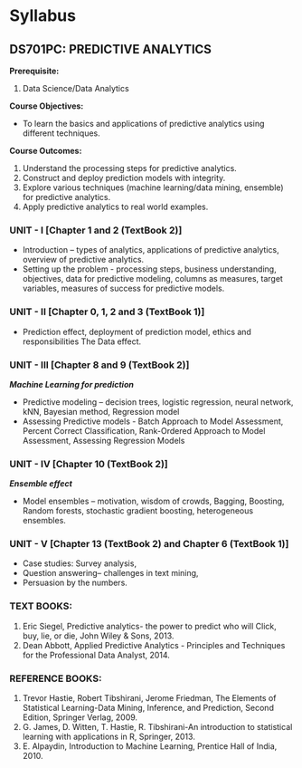 # Syllabus
## DS701PC: PREDICTIVE ANALYTICS

**Prerequisite:**
1. Data Science/Data Analytics
   
**Course Objectives:**
- To learn the basics and applications of predictive analytics using different techniques.

**Course Outcomes:**
1. Understand the processing steps for predictive analytics.
2. Construct and deploy prediction models with integrity.
3. Explore various techniques (machine learning/data mining, ensemble) for predictive analytics.
4. Apply predictive analytics to real world examples.

### UNIT - I [Chapter 1 and 2 (TextBook 2)]
- Introduction – types of analytics, applications of predictive analytics, overview of predictive analytics.
- Setting up the problem - processing steps, business understanding, objectives, data for predictive modeling, columns as measures, target variables, measures of success for predictive models.

### UNIT - II [Chapter 0, 1, 2 and 3 (TextBook 1)]
- Prediction effect, deployment of prediction model, ethics and responsibilities The Data effect.

### UNIT - III [Chapter 8 and 9 (TextBook 2)]
***Machine Learning for prediction***
- Predictive modeling – decision trees, logistic regression, neural network, kNN, Bayesian method, Regression model
- Assessing Predictive models - Batch Approach to Model Assessment, Percent Correct Classification, Rank-Ordered Approach to Model Assessment, Assessing Regression Models

### UNIT - IV [Chapter 10 (TextBook 2)]
***Ensemble effect***
- Model ensembles – motivation, wisdom of crowds, Bagging, Boosting, Random forests, stochastic gradient boosting, heterogeneous ensembles.

### UNIT - V [Chapter 13 (TextBook 2) and Chapter 6 (TextBook 1)]
- Case studies: Survey analysis, 
- Question answering– challenges in text mining,
- Persuasion by the numbers.

### TEXT BOOKS:
1. Eric Siegel, Predictive analytics- the power to predict who will Click, buy, lie, or die, John Wiley & Sons, 2013.
2. Dean Abbott, Applied Predictive Analytics - Principles and Techniques for the Professional Data Analyst, 2014.

### REFERENCE BOOKS:
1. Trevor Hastie, Robert Tibshirani, Jerome Friedman, The Elements of Statistical Learning-Data Mining, Inference, and Prediction, Second Edition, Springer Verlag, 2009.
2. G. James, D. Witten, T. Hastie, R. Tibshirani-An introduction to statistical learning with applications in R, Springer, 2013.
3. E. Alpaydin, Introduction to Machine Learning, Prentice Hall of India, 2010. 
